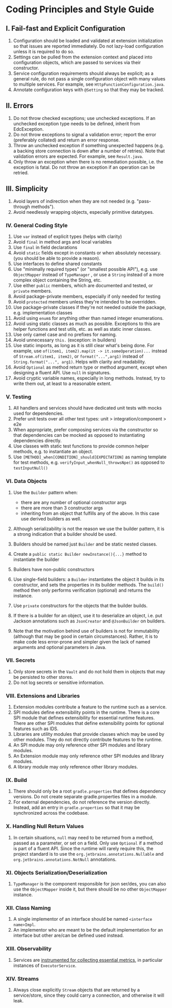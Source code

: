# Coding Principles and Style Guide

## I. Fail-fast and Explicit Configuration

1. Configuration should be loaded and validated at extension initialization so that issues are reported immediately. Do
   not lazy-load configuration unless it is required to do so.
2. Settings can be pulled from the extension context and placed into configuration objects, which are passed to services
   via their constructor.
3. Service configuration requirements should always be explicit; as a general rule, do not pass a single configuration
   object with many values to multiple services.
   For example, see `HttpFunctionConfiguration.java`.
4. Annotate configuration keys with `@Setting` so that they may be tracked.

## II. Errors

1. Do not throw checked exceptions; use unchecked exceptions. If an unchecked exception type needs to be defined,
   inherit from EdcException.
2. Do not throw exceptions to signal a validation error; report the error (preferably collated) and return an error
   response.
3. Throw an unchecked exception if something unexpected happens (e.g. a backing store connection is down after a number
   of retries). Note that validation errors are expected.
   For example, see `Result.java`.
4. Only throw an exception when there is no remediation possible, i.e. the exception is fatal. Do not throw an exception
   if an operation can be retried.

## III. Simplicity

1. Avoid layers of indirection when they are not needed (e.g. "pass-through methods").
2. Avoid needlessly wrapping objects, especially primitive datatypes.

### IV. General Coding Style

1. Use `var` instead of explicit types (helps with clarity)
2. Avoid `final` in method args and local variables
3. Use `final` in field declarations
4. Avoid `static` fields except in constants or when absolutely necessary. (you should be able to provide a reason).
5. Use interfaces to define shared constants
6. Use "minimally required types" (or "smallest possible API"), e.g. use `ObjectMapper` instead of `TypeManager`
   , or use a `String` instead of a more complex object containing the String, etc.
7. Use either `public` members, which are documented and tested, or `private` members.
8. Avoid package-private members, especially if only needed for testing
9. Avoid `protected` members unless they're intended to be overridden.
10. Use package-private classes if they're not needed outside the package, e.g. implementation classes
11. Avoid using `enum`s for anything other than named integer enumerations.
12. Avoid using static classes as much as possible. Exceptions to this are helper functions and test utils, etc. as well as static inner classes.
13. Use only camel case and no prefixes for naming.
14. Avoid unnecessary `this.` (exception: in builders)
15. Use static imports, as long as it is still clear what's being done. For example,
    use `of(item1, item2).map(it -> it.someOperation)...` instead of `Stream.of(item1, item2)`, or `format("...",arg1)`
    instead of `String.format("...", arg1)`. Helps with clarity and readability.
16. Avoid `Optional` as method return type or method argument, except when designing a fluent API. Use `null` in signatures.
17. Avoid cryptic variable names, especially in long methods. Instead, try to write them out, at least to a reasonable
    extent.

### V. Testing

1. All handlers and services should have dedicated unit tests with mocks used for dependencies.
2. Prefer unit tests over all other test types: unit > integration/component > e2e
3. When appropriate, prefer composing services via the constructor so that dependencies can be mocked as opposed to
   instantiating dependencies directly.
4. Use classes with static test functions to provide common helper methods, e.g. to instantiate an object.
5. Use `[METHOD]_when[CONDITION]_should[EXPECTATION]` as naming template for test methods,
   e.g. `verifyInput_whenNull_throwsNpe()` as opposed to `testInputNull()`

### VI. Data Objects

1. Use the `Builder` pattern when:
    - there are any number of optional constructor args
    - there are more than 3 constructor args
    - inheriting from an object that fulfills any of the above. In this case use derived builders as well.
   
2.    Although serializability is not the reason we use the builder pattern, it is a strong indication that a builder should be used.
2. Builders should be named just `Builder` and be static nested classes.
3. Create a `public static Builder newInstance(){...}` method to instantiate the builder
4. Builders have non-public constructors
5. Use single-field builders: a `Builder` instantiates the object it builds in its constructor, and sets the properties
   in its builder methods. The `build()` method then only performs verification (optional) and returns the instance.
6. Use `private` constructors for the objects that the builder builds.
7. If there is a builder for an object, use it to deserialize an object, i.e. put Jackson annotations such as `JsonCreator` and `@JsonBuilder` on builders. 
8. Note that the motivation behind use of builders is not for immutability (although that may be good in certain
   circumstances). Rather, it is to make code less error-prone and
   simpler given the lack of named arguments and optional parameters in Java.

### VII. Secrets

1. Only store secrets in the `Vault` and do not hold them in objects that may be persisted to other stores.
2. Do not log secrets or sensitive information.

### VIII. Extensions and Libraries

1. Extension modules contribute a feature to the runtime such as a service.
2. SPI modules define extensibility points in the runtime. There is a core SPI module that defines extensibility for
   essential runtime features. There are other SPI modules that
   define extensibility points for optional features such as IDS.
3. Libraries are utility modules that provide classes which may be used by other modules. They do not directly
   contribute features to the runtime.
4. An SPI module may only reference other SPI modules and library modules.
5. An Extension module may only reference other SPI modules and library modules.
6. A library module may only reference other library modules.

### IX. Build

1. There should only be a root `gradle.properties` that defines dependency versions. Do not create separate
   gradle.properties files in a module.
2. For external dependencies, do not reference the version directly. Instead, add an entry in `gradle.properties` so
   that it may be synchronized across the codebase.

### X. Handling Null Return Values

1. In certain situations, `null` may need to be returned from a method, passed as a parameter, or set on a field. Only
   use `Optional` if a method is part of a fluent API.
   Since the runtime will rarely require this, the project standard is to use the `org.jetbrains.annotations.Nullable`
   and `org.jetbrains.annotations.NotNull` annotations.

### XI. Objects Serialization/Deserialization

1. `TypeManager` is the component responsible for json ser/des, you can also use the `ObjectMapper` inside it, but there
   should be no other `ObjectMapper` instance.

### XII. Class Naming

1. A single implementor of an interface should be named `<interface name>Impl`.
2. An implementor who are meant to be the default implementation for an interface but other are/can be defined used
   instead.

### XIII. Observability

1. Services are [instrumented for collecting essential metrics](../metrics.md), in particular instances
   of `ExecutorService`.

### XIV. Streams

1. Always close explicitly `Stream` objects that are returned by a service/store, since they could carry a connection,
   and otherwise it will leak.